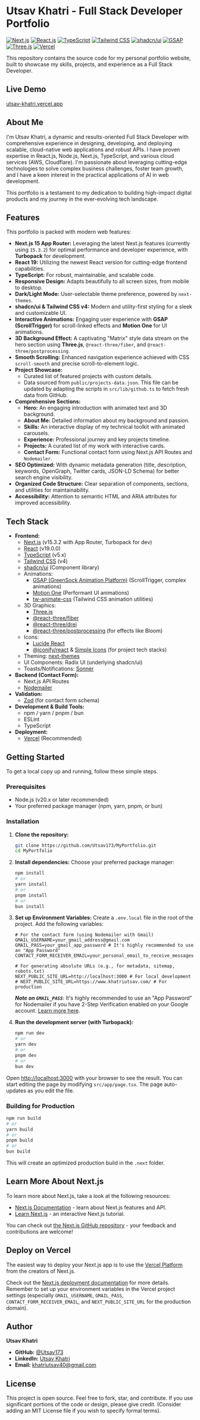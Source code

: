# Utsav Khatri - Full Stack Developer Portfolio

[![Next.js](https://img.shields.io/badge/Next.js-15.3.2-000000?style=for-the-badge&logo=nextdotjs&logoColor=white)](https://nextjs.org/)
[![React.js](https://img.shields.io/badge/React-19-61DAFB?style=for-the-badge&logo=react&logoColor=black)](https://react.dev/)
[![TypeScript](https://img.shields.io/badge/TypeScript-5.x-3178C6?style=for-the-badge&logo=typescript&logoColor=white)](https://www.typescriptlang.org/)
[![Tailwind CSS](https://img.shields.io/badge/Tailwind_CSS-v4-38B2AC?style=for-the-badge&logo=tailwind-css&logoColor=white)](https://tailwindcss.com/)
[![shadcn/ui](https://img.shields.io/badge/shadcn/ui-000000?style=for-the-badge&logo=shadcnui&logoColor=white)](https://ui.shadcn.com/)
[![GSAP](https://img.shields.io/badge/GSAP-88CE02?style=for-the-badge&logo=greensock&logoColor=white)](https://gsap.com/)
[![Three.js](https://img.shields.io/badge/Three.js-000000?style=for-the-badge&logo=threedotjs&logoColor=white)](https://threejs.org/)
[![Vercel](https://img.shields.io/badge/Vercel-000000?style=for-the-badge&logo=vercel&logoColor=white)](https://vercel.com/)

This repository contains the source code for my personal portfolio website, built to showcase my skills, projects, and experience as a Full Stack Developer.

## Live Demo

[utsav-khatri.vercel.app](https://www.khatriutsav.com)

## About Me

I'm Utsav Khatri, a dynamic and results-oriented Full Stack Developer with comprehensive experience in designing, developing, and deploying scalable, cloud-native web applications and robust APIs. I have proven expertise in React.js, Node.js, Next.js, TypeScript, and various cloud services (AWS, Cloudflare). I'm passionate about leveraging cutting-edge technologies to solve complex business challenges, foster team growth, and I have a keen interest in the practical applications of AI in web development.

This portfolio is a testament to my dedication to building high-impact digital products and my journey in the ever-evolving tech landscape.

## Features

This portfolio is packed with modern web features:

- **Next.js 15 App Router:** Leveraging the latest Next.js features (currently using `15.3.2`) for optimal performance and developer experience, with **Turbopack** for development.
- **React 19:** Utilizing the newest React version for cutting-edge frontend capabilities.
- **TypeScript:** For robust, maintainable, and scalable code.
- **Responsive Design:** Adapts beautifully to all screen sizes, from mobile to desktop.
- **Dark/Light Mode:** User-selectable theme preference, powered by `next-themes`.
- **shadcn/ui & Tailwind CSS v4:** Modern and utility-first styling for a sleek and customizable UI.
- **Interactive Animations:** Engaging user experience with **GSAP (ScrollTrigger)** for scroll-linked effects and **Motion One** for UI animations.
- **3D Background Effect:** A captivating "Matrix" style data stream on the hero section using **Three.js**, `@react-three/fiber`, and `@react-three/postprocessing`.
- **Smooth Scrolling:** Enhanced navigation experience achieved with CSS `scroll-smooth` and precise scroll-to-element logic.
- **Project Showcase:**
  - Curated list of featured projects with custom details.
  - Data sourced from `public/projects-data.json`. This file can be updated by adapting the scripts in `src/lib/github.ts` to fetch fresh data from GitHub.
- **Comprehensive Sections:**
  - **Hero:** An engaging introduction with animated text and 3D background.
  - **About Me:** Detailed information about my background and passion.
  - **Skills:** An interactive display of my technical toolkit with animated carousels.
  - **Experience:** Professional journey and key projects timeline.
  - **Projects:** A curated list of my work with interactive cards.
  - **Contact Form:** Functional contact form using Next.js API Routes and `Nodemailer`.
- **SEO Optimized:** With dynamic metadata generation (title, description, keywords, OpenGraph, Twitter cards, JSON-LD Schema) for better search engine visibility.
- **Organized Code Structure:** Clear separation of components, sections, and utilities for maintainability.
- **Accessibility:** Attention to semantic HTML and ARIA attributes for improved accessibility.

## Tech Stack

- **Frontend:**
  - [Next.js](https://nextjs.org/) (v15.3.2 with App Router, Turbopack for dev)
  - [React](https://reactjs.org/) (v19.0.0)
  - [TypeScript](https://www.typescriptlang.org/) (v5.x)
  - [Tailwind CSS](https://tailwindcss.com/) (v4)
  - [shadcn/ui](https://ui.shadcn.com/) (Component library)
  - Animations:
    - [GSAP (GreenSock Animation Platform)](https://gsap.com/) (ScrollTrigger, complex animations)
    - [Motion One](https://motion.dev/) (Performant UI animations)
    - [tw-animate-css](https://www.npmjs.com/package/tw-animate-css) (Tailwind CSS animation utilities)
  - 3D Graphics:
    - [Three.js](https://threejs.org/)
    - [@react-three/fiber](https://docs.pmnd.rs/react-three-fiber)
    - [@react-three/drei](https://github.com/pmndrs/drei)
    - [@react-three/postprocessing](https://github.com/pmndrs/postprocessing) (for effects like Bloom)
  - Icons:
    - [Lucide React](https://lucide.dev/)
    - [@iconify/react](https://iconify.design/) & [Simple Icons](https://simpleicons.org/) (for project tech stacks)
  - Theming: [next-themes](https://github.com/pacocoursey/next-themes)
  - UI Components: Radix UI (underlying shadcn/ui)
  - Toasts/Notifications: [Sonner](https://sonner.emilkowal.ski/)
- **Backend (Contact Form):**
  - Next.js API Routes
  - [Nodemailer](https://nodemailer.com/)
- **Validation:**
  - [Zod](https://zod.dev/) (for contact form schema)
- **Development & Build Tools:**
  - npm / yarn / pnpm / bun
  - ESLint
  - TypeScript
- **Deployment:**
  - [Vercel](https://vercel.com/) (Recommended)

## Getting Started

To get a local copy up and running, follow these simple steps.

### Prerequisites

- Node.js (v20.x or later recommended)
- Your preferred package manager (npm, yarn, pnpm, or bun)

### Installation

1.  **Clone the repository:**

    ```bash
    git clone https://github.com/Utsav173/MyPortfolio.git
    cd MyPortfolio
    ```

2.  **Install dependencies:**
    Choose your preferred package manager:

    ```bash
    npm install
    # or
    yarn install
    # or
    pnpm install
    # or
    bun install
    ```

3.  **Set up Environment Variables:**
    Create a `.env.local` file in the root of the project. Add the following variables:

    ```env
    # For the contact form (using Nodemailer with Gmail)
    GMAIL_USERNAME=your_gmail_address@gmail.com
    GMAIL_PASS=your_gmail_app_password # It's highly recommended to use an "App Password"
    CONTACT_FORM_RECEIVER_EMAIL=your_personal_email_to_receive_messages@example.com

    # For generating absolute URLs (e.g., for metadata, sitemap, robots.txt)
    NEXT_PUBLIC_SITE_URL=http://localhost:3000 # For local development
    # NEXT_PUBLIC_SITE_URL=https://www.khatriutsav.com/ # For production
    ```

    _**Note on `GMAIL_PASS`**_: It's highly recommended to use an "App Password" for Nodemailer if you have 2-Step Verification enabled on your Google account. [Learn more here](https://support.google.com/accounts/answer/185833).

4.  **Run the development server (with Turbopack):**
    ```bash
    npm run dev
    # or
    yarn dev
    # or
    pnpm dev
    # or
    bun dev
    ```

Open [http://localhost:3000](http://localhost:3000) with your browser to see the result. You can start editing the page by modifying `src/app/page.tsx`. The page auto-updates as you edit the file.

### Building for Production

```bash
npm run build
# or
yarn build
# or
pnpm build
# or
bun build
```

This will create an optimized production build in the `.next` folder.

## Learn More About Next.js

To learn more about Next.js, take a look at the following resources:

- [Next.js Documentation](https://nextjs.org/docs) - learn about Next.js features and API.
- [Learn Next.js](https://nextjs.org/learn) - an interactive Next.js tutorial.

You can check out [the Next.js GitHub repository](https://github.com/vercel/next.js) - your feedback and contributions are welcome!

## Deploy on Vercel

The easiest way to deploy your Next.js app is to use the [Vercel Platform](https://vercel.com/new?utm_medium=default-template&filter=next.js&utm_source=create-next-app&utm_campaign=create-next-app-readme) from the creators of Next.js.

Check out the [Next.js deployment documentation](https://nextjs.org/docs/app/building-your-application/deploying) for more details. Remember to set up your environment variables in the Vercel project settings (especially `GMAIL_USERNAME`, `GMAIL_PASS`, `CONTACT_FORM_RECEIVER_EMAIL`, and `NEXT_PUBLIC_SITE_URL` for the production domain).

## Author

**Utsav Khatri**

- **GitHub:** [@Utsav173](https://github.com/Utsav173)
- **LinkedIn:** [Utsav Khatri](https://linkedin.com/in/utsav-khatri-in)
- **Email:** [khatriutsav40@gmail.com](mailto:khatriutsav40@gmail.com)

## License

This project is open source. Feel free to fork, star, and contribute. If you use significant portions of the code or design, please give credit. (Consider adding an MIT License file if you wish to specify formal terms).

